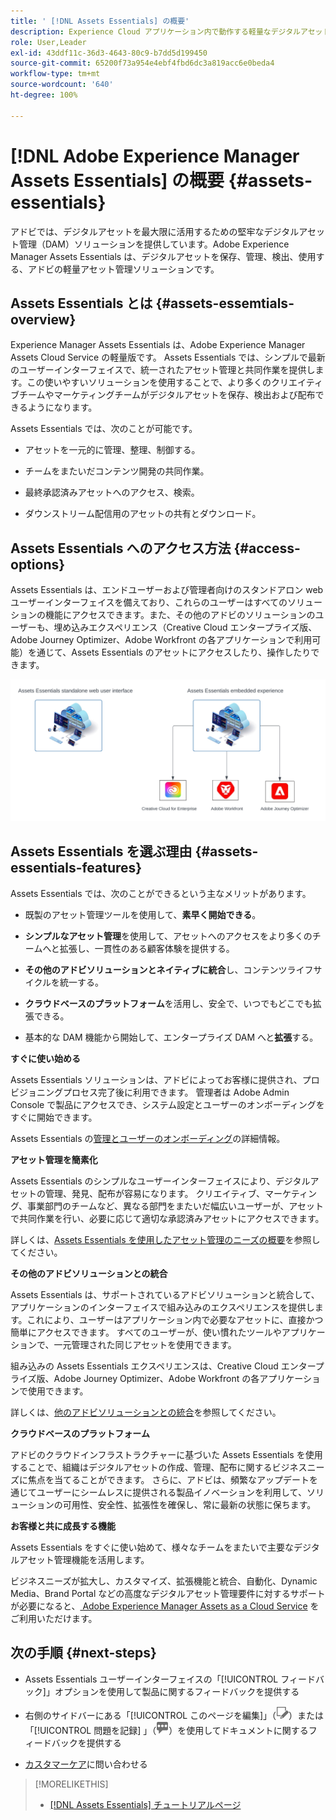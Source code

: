 ```yaml
---
title: ' [!DNL Assets Essentials] の概要'
description: Experience Cloud アプリケーション内で動作する軽量なデジタルアセット管理ツールである Experience Manager Assets Essentials を使用してアセットを管理します。
role: User,Leader
exl-id: 43ddf11c-36d3-4643-80c9-b7dd5d199450
source-git-commit: 65200f73a954e4ebf4fbd6dc3a819acc6e0beda4
workflow-type: tm+mt
source-wordcount: '640'
ht-degree: 100%

---
```


# [!DNL Adobe Experience Manager Assets Essentials] の概要 {#assets-essentials}

<!-- TBD: Update this banner to remove Beta label. 
![Banner image for beta docs](assets/do-not-localize/banner-image-beta-docs.png)

-->

アドビでは、デジタルアセットを最大限に活用するための堅牢なデジタルアセット管理（DAM）ソリューションを提供しています。Adobe Experience Manager Assets Essentials は、デジタルアセットを保存、管理、検出、使用する、アドビの軽量アセット管理ソリューションです。

## Assets Essentials とは {#assets-essemtials-overview}

Experience Manager Assets Essentials は、Adobe Experience Manager Assets Cloud Service の軽量版です。 Assets Essentials では、シンプルで最新のユーザーインターフェイスで、統一されたアセット管理と共同作業を提供します。この使いやすいソリューションを使用することで、より多くのクリエイティブチームやマーケティングチームがデジタルアセットを保存、検出および配布できるようになります。

Assets Essentials では、次のことが可能です。

* アセットを一元的に管理、整理、制御する。

* チームをまたいだコンテンツ開発の共同作業。

* 最終承認済みアセットへのアクセス、検索。

* ダウンストリーム配信用のアセットの共有とダウンロード。

## Assets Essentials へのアクセス方法 {#access-options}

Assets Essentials は、エンドユーザーおよび管理者向けのスタンドアロン web ユーザーインターフェイスを備えており、これらのユーザーはすべてのソリューションの機能にアクセスできます。また、その他のアドビのソリューションのユーザーも、埋め込みエクスペリエンス（Creative Cloud エンタープライズ版、Adobe Journey Optimizer、Adobe Workfront の各アプリケーションで利用可能）を通じて、Assets Essentials のアセットにアクセスしたり、操作したりできます。

![その他のソリューションとの統合](assets/assets-essentials-integration.svg)

## Assets Essentials を選ぶ理由 {#assets-essentials-features}

Assets Essentials では、次のことができるという主なメリットがあります。

* 既製のアセット管理ツールを使用して、**素早く開始できる**。

* **シンプルなアセット管理**&#x200B;を使用して、アセットへのアクセスをより多くのチームへと拡張し、一貫性のある顧客体験を提供する。

* **その他のアドビソリューションとネイティブに統合**&#x200B;し、コンテンツライフサイクルを統一する。

* **クラウドベースのプラットフォーム**&#x200B;を活用し、安全で、いつでもどこでも拡張できる。

* 基本的な DAM 機能から開始して、エンタープライズ DAM へと&#x200B;**拡張**&#x200B;する。

**すぐに使い始める**

Assets Essentials ソリューションは、アドビによってお客様に提供され、プロビジョニングプロセス完了後に利用できます。 管理者は Adobe Admin Console で製品にアクセスでき、システム設定とユーザーのオンボーディングをすぐに開始できます。

Assets Essentials の[管理とユーザーのオンボーディング](deploy-administer.md)の詳細情報。

**アセット管理を簡素化**

Assets Essentials のシンプルなユーザーインターフェイスにより、デジタルアセットの管理、発見、配布が容易になります。 クリエイティブ、マーケティング、事業部門のチームなど、異なる部門をまたいだ幅広いユーザーが、アセットで共同作業を行い、必要に応じて適切な承認済みアセットにアクセスできます。

詳しくは、[Assets Essentials を使用したアセット管理のニーズの概要](get-started.md)を参照してください。

**その他のアドビソリューションとの統合**

Assets Essentials は、サポートされているアドビソリューションと統合して、アプリケーションのインターフェイスで組み込みのエクスペリエンスを提供します。これにより、ユーザーはアプリケーション内で必要なアセットに、直接かつ簡単にアクセスできます。 すべてのユーザーが、使い慣れたツールやアプリケーションで、一元管理された同じアセットを使用できます。

組み込みの Assets Essentials エクスペリエンスは、Creative Cloud エンタープライズ版、Adobe Journey Optimizer、Adobe Workfront の各アプリケーションで使用できます。

詳しくは、[他のアドビソリューションとの統合](integration.md)を参照してください。

**クラウドベースのプラットフォーム**

アドビのクラウドインフラストラクチャーに基づいた Assets Essentials を使用することで、組織はデジタルアセットの作成、管理、配布に関するビジネスニーズに焦点を当てることができます。 さらに、アドビは、頻繁なアップデートを通じてユーザーにシームレスに提供される製品イノベーションを利用して、ソリューションの可用性、安全性、拡張性を確保し、常に最新の状態に保ちます。

**お客様と共に成長する機能**

Assets Essentials をすぐに使い始めて、様々なチームをまたいで主要なデジタルアセット管理機能を活用します。

ビジネスニーズが拡大し、カスタマイズ、拡張機能と統合、自動化、Dynamic Media、Brand Portal などの高度なデジタルアセット管理要件に対するサポートが必要になると、[ Adobe Experience Manager Assets as a Cloud Service](https://experienceleague.adobe.com/docs/experience-manager-cloud-service/content/assets/home.html?lang=ja) をご利用いただけます。


## 次の手順 {#next-steps}

* Assets Essentials ユーザーインターフェイスの「[!UICONTROL フィードバック]」オプションを使用して製品に関するフィードバックを提供する

* 右側のサイドバーにある「[!UICONTROL このページを編集]」（![ページを編集](assets/do-not-localize/edit-page.png)）または「[!UICONTROL 問題を記録] 」（![GitHub イシューを作成](assets/do-not-localize/github-issue.png)）を使用してドキュメントに関するフィードバックを提供する

* [カスタマーケア](https://experienceleague.adobe.com/?support-solution=General&amp;lang=ja#support)に問い合わせる


>[!MORELIKETHIS]
>
>* [[!DNL Assets Essentials] チュートリアルページ](https://experienceleague.adobe.com/docs/experience-manager-learn/assets-essentials/overview.html?lang=ja)
